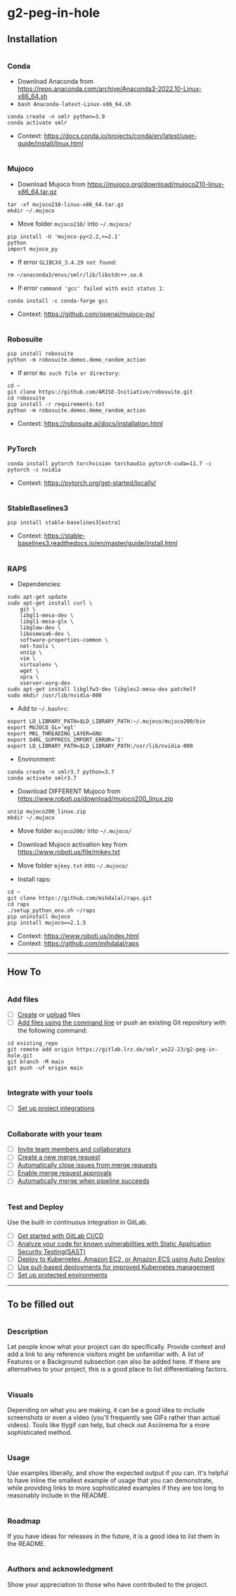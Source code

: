 # g2-peg-in-hole

## Installation

#

### Conda

* Download Anaconda from https://repo.anaconda.com/archive/Anaconda3-2022.10-Linux-x86_64.sh
* `bash Anaconda-latest-Linux-x86_64.sh`
```
conda create -n smlr python=3.9
conda activate smlr
```
* Context: https://docs.conda.io/projects/conda/en/latest/user-guide/install/linux.html

#

### Mujoco
* Download Mujoco from https://mujoco.org/download/mujoco210-linux-x86_64.tar.gz
```
tar -xf mujoco210-linux-x86_64.tar.gz
mkdir ~/.mujoco
```
* Move folder `mujoco210/` into `~/.mujoco/`

```
pip install -U 'mujoco-py<2.2,>=2.1'
python
import mujoco_py
```
* If error `GLIBCXX_3.4.29 not found`:
```
rm ~/anaconda3/envs/smlr/lib/libstdc++.so.6
```

* If error `command 'gcc' failed with exit status 1`:
```
conda install -c conda-forge gcc
```

* Context: https://github.com/openai/mujoco-py/

#


### Robosuite
```
pip install robosuite
python -m robosuite.demos.demo_random_action
```
* If error `No such file or directory`:
```
cd ~
git clone https://github.com/ARISE-Initiative/robosuite.git
cd robosuite
pip install -r requirements.txt
python -m robosuite.demos.demo_random_action
```
* Context: https://robosuite.ai/docs/installation.html


#

### PyTorch

```
conda install pytorch torchvision torchaudio pytorch-cuda=11.7 -c pytorch -c nvidia
```
* Context: https://pytorch.org/get-started/locally/


#

### StableBaselines3

```
pip install stable-baselines3[extra]
```

* Context: https://stable-baselines3.readthedocs.io/en/master/guide/install.html


#

### RAPS

* Dependencies:
```
sudo apt-get update
sudo apt-get install curl \
    git \
    libgl1-mesa-dev \
    libgl1-mesa-glx \
    libglew-dev \
    libosmesa6-dev \
    software-properties-common \
    net-tools \
    unzip \
    vim \
    virtualenv \
    wget \
    xpra \
    xserver-xorg-dev
sudo apt-get install libglfw3-dev libgles2-mesa-dev patchelf
sudo mkdir /usr/lib/nvidia-000
```

* Add to `~/.bashrc`:
```
export LD_LIBRARY_PATH=$LD_LIBRARY_PATH:~/.mujoco/mujoco200/bin
export MUJOCO_GL='egl'
export MKL_THREADING_LAYER=GNU
export D4RL_SUPPRESS_IMPORT_ERROR='1'
export LD_LIBRARY_PATH=$LD_LIBRARY_PATH:/usr/lib/nvidia-000
```

* Environment:
```
conda create -n smlr3.7 python=3.7
conda activate smlr3.7
```

* Download DIFFERENT Mujoco from https://www.roboti.us/download/mujoco200_linux.zip
```
unzip mujoco200_linux.zip
mkdir ~/.mujoco
```

* Move folder `mujoco200/` into `~/.mujoco/`

* Download Mujoco activation key from https://www.roboti.us/file/mjkey.txt

* Move folder `mjkey.txt` into `~/.mujoco/`

* Install raps:
```
cd ~
git clone https://github.com/mihdalal/raps.git
cd raps
./setup_python_env.sh ~/raps
pip uninstall mujoco
pip install mujoco==2.1.5
```

* Context: https://www.roboti.us/index.html
* Context: https://github.com/mihdalal/raps



---

## How To

#

### Add files

- [ ] [Create](https://docs.gitlab.com/ee/user/project/repository/web_editor.html#create-a-file) or [upload](https://docs.gitlab.com/ee/user/project/repository/web_editor.html#upload-a-file) files
- [ ] [Add files using the command line](https://docs.gitlab.com/ee/gitlab-basics/add-file.html#add-a-file-using-the-command-line) or push an existing Git repository with the following command:

```
cd existing_repo
git remote add origin https://gitlab.lrz.de/smlr_ws22-23/g2-peg-in-hole.git
git branch -M main
git push -uf origin main
```
#

### Integrate with your tools

- [ ] [Set up project integrations](https://gitlab.lrz.de/smlr_ws22-23/g2-peg-in-hole/-/settings/integrations)

#

### Collaborate with your team

- [ ] [Invite team members and collaborators](https://docs.gitlab.com/ee/user/project/members/)
- [ ] [Create a new merge request](https://docs.gitlab.com/ee/user/project/merge_requests/creating_merge_requests.html)
- [ ] [Automatically close issues from merge requests](https://docs.gitlab.com/ee/user/project/issues/managing_issues.html#closing-issues-automatically)
- [ ] [Enable merge request approvals](https://docs.gitlab.com/ee/user/project/merge_requests/approvals/)
- [ ] [Automatically merge when pipeline succeeds](https://docs.gitlab.com/ee/user/project/merge_requests/merge_when_pipeline_succeeds.html)

#

### Test and Deploy

Use the built-in continuous integration in GitLab.

- [ ] [Get started with GitLab CI/CD](https://docs.gitlab.com/ee/ci/quick_start/index.html)
- [ ] [Analyze your code for known vulnerabilities with Static Application Security Testing(SAST)](https://docs.gitlab.com/ee/user/application_security/sast/)
- [ ] [Deploy to Kubernetes, Amazon EC2, or Amazon ECS using Auto Deploy](https://docs.gitlab.com/ee/topics/autodevops/requirements.html)
- [ ] [Use pull-based deployments for improved Kubernetes management](https://docs.gitlab.com/ee/user/clusters/agent/)
- [ ] [Set up protected environments](https://docs.gitlab.com/ee/ci/environments/protected_environments.html)

---

## To be filled out

#

### Description
Let people know what your project can do specifically. Provide context and add a link to any reference visitors might be unfamiliar with. A list of Features or a Background subsection can also be added here. If there are alternatives to your project, this is a good place to list differentiating factors.

#

### Visuals
Depending on what you are making, it can be a good idea to include screenshots or even a video (you'll frequently see GIFs rather than actual videos). Tools like ttygif can help, but check out Asciinema for a more sophisticated method.

#

### Usage
Use examples liberally, and show the expected output if you can. It's helpful to have inline the smallest example of usage that you can demonstrate, while providing links to more sophisticated examples if they are too long to reasonably include in the README.

#

### Roadmap
If you have ideas for releases in the future, it is a good idea to list them in the README.

#

### Authors and acknowledgment
Show your appreciation to those who have contributed to the project.
